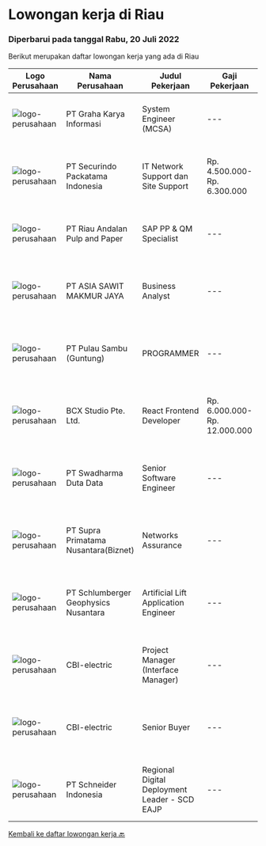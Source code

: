 
  # Lowongan kerja di Riau

  ### Diperbarui pada tanggal Rabu, 20 Juli 2022

  Berikut merupakan daftar lowongan kerja yang ada di Riau

  |Logo Perusahaan | Nama Perusahaan | Judul Pekerjaan | Gaji Pekerjaan | Lokasi | Deskripsi | Tanggal diunggah | Pranala |
  | -------------- | --------------- | --------------- | --------- | --------- | -------------- | ------- | ----------- |
  |![logo-perusahaan](https://image-service-cdn.seek.com.au/c318dd0b699c6160d2411e7473745c289633be44/ee4dce1061f3f616224767ad58cb2fc751b8d2dc)|PT Graha Karya Informasi|System Engineer (MCSA)|---|Pekanbaru|1.      S1, Information Technology2.      Minimum age 25 years3.      Experienced at least 3 years4.      Able to work within a teamwork...|Selasa, 19 Juli 2022|https://www.jobstreet.co.id/id/job/system-engineer-mcsa-3942582?token=0~42b268f2-e8c7-4bf0-8e91-d2e15b6ae4f5&sectionRank=1&jobId=jobstreet-id-job-3942582|
|![logo-perusahaan](https://image-service-cdn.seek.com.au/54fe228d7d33dc3b6dc57f2cafea735c684846df/ee4dce1061f3f616224767ad58cb2fc751b8d2dc)|PT Securindo Packatama Indonesia|IT Network Support dan Site Support|Rp. 4.500.000-Rp. 6.300.000|Jakarta Pusat|Tugas Pekerjaan : Survey ke lokasi-lokasi utk kebutuhan jaringan kabel data dan komputerisasi Membuat, mengajukan topologi network dan kebutuhan...|Senin, 18 Juli 2022|https://www.jobstreet.co.id/id/job/it-network-support-dan-site-support-3959703?token=0~42b268f2-e8c7-4bf0-8e91-d2e15b6ae4f5&sectionRank=2&jobId=jobstreet-id-job-3959703|
|![logo-perusahaan](https://image-service-cdn.seek.com.au/1cbc2bb2833016eb89f4c08435ee8e7db8e43f63/ee4dce1061f3f616224767ad58cb2fc751b8d2dc)|PT Riau Andalan Pulp and Paper|SAP PP & QM Specialist|---|Riau|Responsibilities: Part of the APRIL IT &amp; Digital team Provide expertise in SAP PP &amp; QM modules Experience in other SAP SD module will be an...|Selasa, 19 Juli 2022|https://www.jobstreet.co.id/id/job/sap-pp-qm-specialist-3962692?token=0~42b268f2-e8c7-4bf0-8e91-d2e15b6ae4f5&sectionRank=3&jobId=jobstreet-id-job-3962692|
|![logo-perusahaan](https://image-service-cdn.seek.com.au/8c9ad8ac1a3555ef79e89c100defac119719c63a/ee4dce1061f3f616224767ad58cb2fc751b8d2dc)|PT ASIA SAWIT MAKMUR JAYA|Business Analyst|---|Riau|Requirement :- Age Max 30 years- Minimum Bachelor Degree in any Majors- Fresh Graduated Welcome to apply- Good administration &amp; computer skills...|Kamis, 14 Juli 2022|https://www.jobstreet.co.id/id/job/business-analyst-3955962?token=0~42b268f2-e8c7-4bf0-8e91-d2e15b6ae4f5&sectionRank=4&jobId=jobstreet-id-job-3955962|
|![logo-perusahaan](https://image-service-cdn.seek.com.au/21a6f4019a96c806ca7049ef88edf4dbf5f36827/ee4dce1061f3f616224767ad58cb2fc751b8d2dc)|PT Pulau Sambu (Guntung)|PROGRAMMER|---|Riau|Mengatur proses pengembangan software mulai dari konsep hingga pengiriman Menjaga dan meningkatkan pengerjaan software Mengatur siklus awal sampai...|Selasa, 12 Juli 2022|https://www.jobstreet.co.id/id/job/programmer-3952540?token=0~42b268f2-e8c7-4bf0-8e91-d2e15b6ae4f5&sectionRank=5&jobId=jobstreet-id-job-3952540|
|![logo-perusahaan](https://image-service-cdn.seek.com.au/9dc643f957063f7dfc2419927346f10a1f36b079/ee4dce1061f3f616224767ad58cb2fc751b8d2dc)|BCX Studio Pte. Ltd.|React Frontend Developer|Rp. 6.000.000-Rp. 12.000.000|Bali|BCX Studio is a Singapore-based company, our mission is to build an enterprise-grade online commerce platform to empower SME to compete in the...|Senin, 11 Juli 2022|https://www.jobstreet.co.id/id/job/react-frontend-developer-9761800/origin/sg?token=0~42b268f2-e8c7-4bf0-8e91-d2e15b6ae4f5&sectionRank=6&jobId=jobstreet-sg-job-9761800|
|![logo-perusahaan](https://image-service-cdn.seek.com.au/d44e24ea8df7f01da15345a414795777e59f4e7a/ee4dce1061f3f616224767ad58cb2fc751b8d2dc)|PT Swadharma Duta Data|Senior Software Engineer|---|Jakarta Raya|1.    Minimal 2 Tahun pengalaman sebagai programmer2.    Memahami konsep pengembangan aplikasi3.    Memahami konsep Microservices...|Sabtu, 09 Juli 2022|https://www.jobstreet.co.id/id/job/senior-software-engineer-3932205?token=0~42b268f2-e8c7-4bf0-8e91-d2e15b6ae4f5&sectionRank=7&jobId=jobstreet-id-job-3932205|
|![logo-perusahaan](https://image-service-cdn.seek.com.au/1033d36f751f076cfdd637ed0acbcbf8508866ec/ee4dce1061f3f616224767ad58cb2fc751b8d2dc)|PT Supra Primatama Nusantara(Biznet)|Networks Assurance|---|Jawa Barat|Tanggung Jawab:  Melakukan Audit &amp; Commissioning jaringan Fiber Optic (FTTx GPON, and Metro Ethernet) Memastikan pembangunan jaringan fiber optik...|Rabu, 22 Juni 2022|https://www.jobstreet.co.id/id/job/networks-assurance-3928898?token=0~42b268f2-e8c7-4bf0-8e91-d2e15b6ae4f5&sectionRank=8&jobId=jobstreet-id-job-3928898|
|![logo-perusahaan](https://image-service-cdn.seek.com.au/76b0e85d24c99628c9d1b02439fa68bac9137163/ee4dce1061f3f616224767ad58cb2fc751b8d2dc)|PT Schlumberger Geophysics Nusantara|Artificial Lift Application Engineer|---|Pekanbaru|Artificial Lift Application EngineerPekanbaru - IndonesiaJob Title: Artificial Lift Application EngineerLocation: PekanbaruJob Description:The...|Selasa, 19 Juli 2022|https://www.jobstreet.co.id/id/job/artificial-lift-application-engineer-1032401610?token=0~42b268f2-e8c7-4bf0-8e91-d2e15b6ae4f5&sectionRank=9&jobId=jobstreet-id-job-1032401610|
|![logo-perusahaan](https://i.ibb.co/sqvTCh9/112815900-stock-vector-no-image-available-icon-flat-vector.webp)|CBI-electric|Project Manager (Interface Manager)|---|Batam|Job Overview:Over-all responsibility is project execution of Project Manager (Interface manager) procedures activities.Key Tasks and Responsibilities:...|Selasa, 19 Juli 2022|https://www.jobstreet.co.id/id/job/project-manager-interface-manager-1032401616?token=0~42b268f2-e8c7-4bf0-8e91-d2e15b6ae4f5&sectionRank=10&jobId=jobstreet-id-job-1032401616|
|![logo-perusahaan](https://i.ibb.co/sqvTCh9/112815900-stock-vector-no-image-available-icon-flat-vector.webp)|CBI-electric|Senior Buyer|---|Batam|Job Overview:Over-all responsibility is project execution of Senior Buyer procedures activities.Key Tasks and Responsibilities: Procurement buyer...|Selasa, 19 Juli 2022|https://www.jobstreet.co.id/id/job/senior-buyer-1032256001?token=0~42b268f2-e8c7-4bf0-8e91-d2e15b6ae4f5&sectionRank=11&jobId=jobstreet-id-job-1032256001|
|![logo-perusahaan](https://image-service-cdn.seek.com.au/630e6f36eddf12aa2a9f090c449e02964b55a0a1/ee4dce1061f3f616224767ad58cb2fc751b8d2dc)|PT Schneider Indonesia|Regional Digital Deployment Leader - SCD EAJP|---|Batam|Regional Digital Deployment Leader - SCD EAJP-007UYPDo you dream of working in a company that is driven by a meaningful purpose? An inclusive company...|Selasa, 19 Juli 2022|https://www.jobstreet.co.id/id/job/regional-digital-deployment-leader-scd-eajp-1032202677?token=0~42b268f2-e8c7-4bf0-8e91-d2e15b6ae4f5&sectionRank=12&jobId=jobstreet-id-job-1032202677|


  [Kembali ke daftar lowongan kerja 🔙](../README.md#daftar-lowongan-kerja)
  
